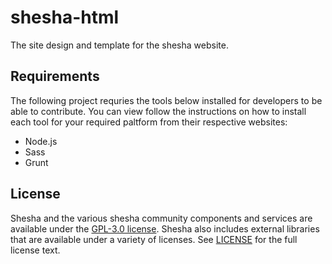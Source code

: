# shesha-html
The site design and template for the shesha website.

## Requirements

The following project requries the tools below installed for developers to be able to contribute. You can view follow the instructions on how to install each tool for your required paltform from their respective websites:

- Node.js
- Sass
- Grunt

## License

Shesha and the various shesha community components and services are available under the [GPL-3.0 license](https://opensource.org/licenses/GPL-3.0). Shesha also includes external libraries that are available under a variety of licenses. See [LICENSE](https://github.com/boxfusion/shesha-html/blob/HEAD/LICENSE) for the full license text.
